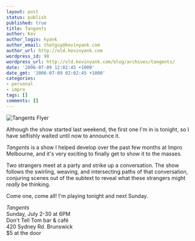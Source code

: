 ```yaml
---
layout: post
status: publish
published: true
title: Tangents
author: Kev
author_login: kyank
author_email: thatguy@kevinyank.com
author_url: http://old.kevinyank.com
wordpress_id: 98
wordpress_url: http://old.kevinyank.com/blog/archives/tangents/
date: '2006-07-09 12:02:45 +1000'
date_gmt: '2006-07-09 02:02:45 +1000'
categories:
- personal
- impro
tags: []
comments: []
---
```

<p><img alt="Tangents Flyer" id="image97" src="http://old.kevinyank.com/blog/wp-content/uploads/2006/07/tangents_flyer.jpg" /></p>
<p>Although the show started last weekend, the first one I'm in is tonight, so I have selfishly waited until now to announce it.</p>
<p><cite>Tangents</cite> is a show I helped develop over the past few months at Impro Melbourne, and it's very exciting to finally get to show it to the masses.</p>
<p>Two strangers meet at a party and strike up a conversation. The show follows the swirling, weaving, and intersecting paths of that conversation, conjuring scenes out of the subtext to reveal what these strangers might <em>really</em> be thinking.</p>
<p>Come one, come all! I'm playing tonight and next Sunday.</p>
<p><cite>Tangents</cite><br />
Sunday, July 2-30 at 6PM<br />
Don't Tell Tom bar & café<br />
420 Sydney Rd. Brunswick<br />
$5 at the door</p>
